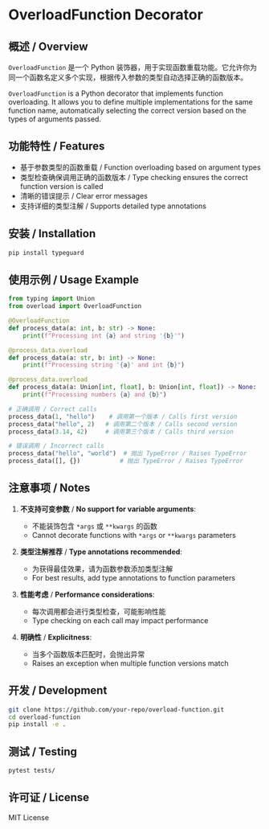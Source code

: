# OverloadFunction Decorator

## 概述 / Overview

`OverloadFunction` 是一个 Python 装饰器，用于实现函数重载功能。它允许你为同一个函数名定义多个实现，根据传入参数的类型自动选择正确的函数版本。

`OverloadFunction` is a Python decorator that implements function overloading. It allows you to define multiple implementations for the same function name, automatically selecting the correct version based on the types of arguments passed.

## 功能特性 / Features

- 基于参数类型的函数重载 / Function overloading based on argument types
- 类型检查确保调用正确的函数版本 / Type checking ensures the correct function version is called
- 清晰的错误提示 / Clear error messages
- 支持详细的类型注解 / Supports detailed type annotations

## 安装 / Installation

```bash
pip install typeguard
```

## 使用示例 / Usage Example

```python
from typing import Union
from overload import OverloadFunction

@OverloadFunction
def process_data(a: int, b: str) -> None:
    print(f"Processing int {a} and string '{b}'")

@process_data.overload
def process_data(a: str, b: int) -> None:
    print(f"Processing string '{a}' and int {b}")

@process_data.overload
def process_data(a: Union[int, float], b: Union[int, float]) -> None:
    print(f"Processing numbers {a} and {b}")

# 正确调用 / Correct calls
process_data(1, "hello")    # 调用第一个版本 / Calls first version
process_data("hello", 2)   # 调用第二个版本 / Calls second version
process_data(3.14, 42)     # 调用第三个版本 / Calls third version

# 错误调用 / Incorrect calls
process_data("hello", "world")  # 抛出 TypeError / Raises TypeError
process_data([], {})           # 抛出 TypeError / Raises TypeError
```

## 注意事项 / Notes

1. **不支持可变参数** / **No support for variable arguments**:
   - 不能装饰包含 `*args` 或 `**kwargs` 的函数
   - Cannot decorate functions with `*args` or `**kwargs` parameters

2. **类型注解推荐** / **Type annotations recommended**:
   - 为获得最佳效果，请为函数参数添加类型注解
   - For best results, add type annotations to function parameters

3. **性能考虑** / **Performance considerations**:
   - 每次调用都会进行类型检查，可能影响性能
   - Type checking on each call may impact performance

4. **明确性** / **Explicitness**:
   - 当多个函数版本匹配时，会抛出异常
   - Raises an exception when multiple function versions match

## 开发 / Development

```bash
git clone https://github.com/your-repo/overload-function.git
cd overload-function
pip install -e .
```

## 测试 / Testing

```bash
pytest tests/
```

## 许可证 / License

MIT License
